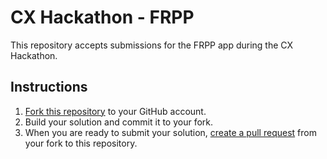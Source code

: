 # CX Hackathon - FRPP

This repository accepts submissions for the FRPP app during the CX Hackathon.

## Instructions

1. [Fork this repository](https://help.github.com/en/articles/fork-a-repo) to your GitHub account.
2. Build your solution and commit it to your fork.
3. When you are ready to submit your solution, [create a pull request](https://help.github.com/en/articles/creating-a-pull-request-from-a-fork) from your fork to this repository.
